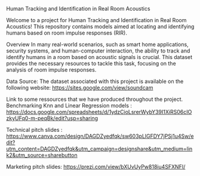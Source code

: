 Human Tracking and Identification in Real Room Acoustics

Welcome to a project  for Human Tracking and Identification in Real Room Acoustics! This repository contains  models aimed at locating and identifying humans based on room impulse responses (RIR).

Overview
In many real-world scenarios, such as smart home applications, security systems, and human-computer interaction, the ability to track and identify humans in a room based on acoustic signals is crucial. This dataset provides the necessary resources to tackle this task, focusing on the analysis of room impulse responses.

Data Source: 
The dataset associated with this project is available on the following website: https://sites.google.com/view/soundcam

Link to some ressources that we have produced throughout the project.
Benchmarking Knn and Linear Regression models :
https://docs.google.com/spreadsheets/d/1ydzCioLsrerWybY39I1XiRS06cIOzkyUFq0-m-peqBk/edit?usp=sharing

Technical pitch slides : https://www.canva.com/design/DAGDZyedfqk/sw603pLlGFDY7jPSj1u4Sw/edit?utm_content=DAGDZyedfqk&utm_campaign=designshare&utm_medium=link2&utm_source=sharebutton

Marketing pitch slides: https://prezi.com/view/bXUvUyPw818iu4SFXNFI/
